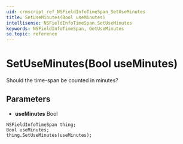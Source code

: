 ```yaml
---
uid: crmscript_ref_NSFieldInfoTimeSpan_SetUseMinutes
title: SetUseMinutes(Bool useMinutes)
intellisense: NSFieldInfoTimeSpan.SetUseMinutes
keywords: NSFieldInfoTimeSpan, GetUseMinutes
so.topic: reference
---
```


# SetUseMinutes(Bool useMinutes)

Should the time-span be counted in minutes?

## Parameters

* **useMinutes** Bool

```crmscript
NSFieldInfoTimeSpan thing;
Bool useMinutes;
thing.SetUseMinutes(useMinutes);
```

